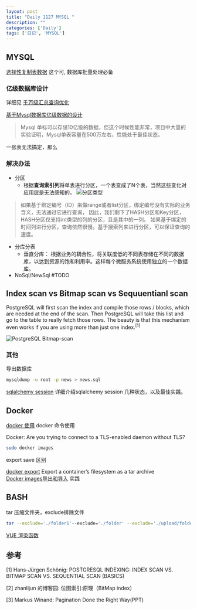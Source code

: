 ```yaml
---
layout: post
title: "Daily 1127 MYSQL "
description: ""
categories: ['Daily']
tags: ['日记', 'MYSQL']
---
```

 

## MYSQL 

[选择性复制表数据](https://www.awaimai.com/1578.html) 这个可, 数据库批量处理必备  

### 亿级数据库设计
详细见 [千万级汇总查询优化](https://article.itxueyuan.com/7JAoD) 

[基于Mysql数据库亿级数据的设计](https://cloud.tencent.com/developer/article/1456270)

> Mysql 单标可以存储10亿级的数据，但这个时候性能非常，项目中大量的实验证明，Mysql单表容量在500万左右，性能处于最佳状态。

一张表无法搞定，那么

### 解决办法
- 分区
    - 根据**查询索引列**将单表进行分区，一个表变成了N个表，当然这些变化对应用层是无法感知的。
      ![分区类型](https://ask.qcloudimg.com/http-save/yehe-2991005/b0o5b8zkym.jpeg?imageView2/2/w/1620)

> 如果基于绑定编号（ID）来做range或者list分区，绑定编号没有实际的业务含义，无法通过它进行查询， 因此，我们剩下了HASH分区和Key分区，HASH分区仅支持int类型的列的分区，且是其中的一列。 如果基于绑定的时间列进行分区，查询依然很慢。基于搜索列来进行分区，可以保证查询的速度。 

- 分库分表
    - 垂直分库： 根据业务的耦合性，将关联度低的不同表存储在不同的数据库，以达到资源的饱和利用率。这样每个微服务系统使用独立的一个数据库。
- NoSql/NewSql #TODO


## Index scan vs Bitmap scan vs Sequuentianl scan
PostgreSQL will first scan the index and compile those rows / blocks, which are needed at the end of the scan. Then PostgreSQL will take this list and go to the table to really fetch those rows. The beauty is that this mechanism even works if you are using more than just one index.<sup>[1]</sup>

![PostgreSQL Bitmap-scan](https://www.cybertec-postgresql.com/wp-content/uploads/2018/01/03_PostgreSQL-Bitmap-scan.jpg)

### 其他
导出数据库
```bash
mysqldump -u root -p news > news.sql
```
[sqlalchemy session](http://sunnyingit.github.io/book/section_python/SQLalchemy-session.html) 详细介绍sqlalchemy session 几种状态，以及最佳实践。  

## Docker 

[docker 使用](https://docs.docker.com/engine/reference/commandline/rm/)  docker 命令使用  

Docker: Are you trying to connect to a TLS-enabled daemon without TLS?

``` bash
sudo docker images
```

export save 区别

[docker export](https://docs.docker.com/engine/reference/commandline/export/) Export a container’s filesystem as a tar archive  
[Docker images导出和导入](http://www.jianshu.com/p/8408e06b7273) 实践  


## BASH

tar 压缩文件夹，exclude排除文件   

```bash
tar --exclude='./folder1'--exclude='./folder' --exclude='./upload/folder2' -zcvf /backup/filename.tgz .
```

[VUE 渲染函数](https://cn.vuejs.org/v2/guide/render-function.html)   


## 参考

[1] Hans-Jürgen Schönig: POSTGRESQL INDEXING: INDEX SCAN VS. BITMAP SCAN VS. SEQUENTIAL SCAN (BASICS)

[2] zhanlijun 的博客园: 位图索引:原理（BitMap index）

[3] Markus Winand: Pagination Done the Right Way(PPT)

